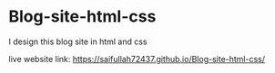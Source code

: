 # Blog-site-html-css
I design this blog site in html and css

live website link:  https://saifullah72437.github.io/Blog-site-html-css/
